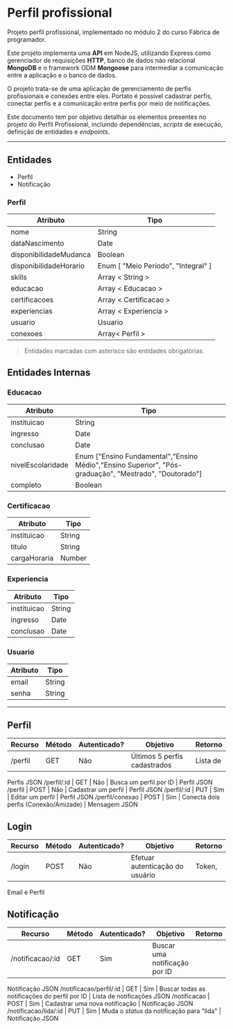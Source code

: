# Perfil profissional

  Projeto perfil profissional, implementado no módulo 2 do curso Fábrica de programador.

Este projeto implementa uma **API** em NodeJS, utilizando Express como gerenciador de requisições **HTTP**, banco de dados não relacional **MongoDB** e o framework ODM **Mongoose** para intermediar a comunicação entre a aplicação e o banco de dados.

O projeto trata-se de uma aplicação de gerenciamento de perfis profissionais e conexões entre eles. Portato é possível cadastrar perfis, conectar perfis e a comunicação entre perfis por meio de notificações.

Este documento tem por objetivo detalhar os elementos presentes no projeto do Perfil Profissional, incluindo dependências, *scripts* de execução, definição de entidades e *endpoints*.

---
## Entidades

- Perfil
- Notificação

 ### Perfil

Atributo | Tipo
--------- | --------
nome | String
dataNascimento| Date
disponibilidadeMudanca| Boolean
disponibilidadeHorario| Enum [ "Meio Período", "Integral" ]
skills| Array < String >
educacao| Array < Educacao >
certificacoes| Array < Certificacao >
experiencias| Array < Experiencia >
usuario | Usuario
conexoes| Array< Perfil >

> Entidades marcadas com asterisco são entidades obrigatórias.

## Entidades Internas
### Educacao
Atributo | Tipo
-------- | ------
instituicao| String
ingresso| Date
conclusao| Date
nivelEscolaridade| Enum ["Ensino Fundamental","Ensino Médio","Ensino Superior", "Pós-graduação", "Mestrado", "Doutorado"]
completo | Boolean
### Certificacao
Atributo | Tipo
-------- | ----
instituicao| String
titulo| String
cargaHoraria| Number
### Experiencia
Atributo | Tipo
-------- | ------
instituicao| String
ingresso| Date
conclusao| Date
### Usuario
Atributo | Tipo
-------- | ------
email| String
senha| String
---
## Perfil
Recurso | Método | Autenticado? | Objetivo | Retorno
------- | ------ | ------------ | ------- | -----
/perfil | GET | Não | Últimos 5 perfis cadastrados | Lista de
Perfis JSON
/perfil/:id | GET | Não | Busca um perfil por ID | Perfil JSON
/perfil | POST | Não | Cadastrar um perfil | Perfil JSON
/perfil/:id | PUT | Sim | Editar um perfil | Perfil JSON
/perfil/conexao | POST | Sim | Conecta dois perfis
(Conexão/Amizade) | Mensagem JSON
## Login
Recurso | Método | Autenticado? | Objetivo | Retorno
------- | ------ | ------------ | ------- | -----
/login | POST | Não | Efetuar autenticação do usuário |Token,
Email e Perfil

## Notificação
Recurso | Método | Autenticado? | Objetivo | Retorno
------- | ------ | ------------ | ------- | -----
/notificacao/:id | GET | Sim | Buscar uma notificação por ID |
Notificação JSON
/notificacao/perfil/:id | GET | Sim | Buscar todas as
notificações do perfil por ID | Lista de notificações JSON
/notificacao | POST | Sim | Cadastrar uma nova notificação |
Notificação JSON
/notificacao/lida/:id | PUT | Sim | Muda o *status* da
notificação para "lida" | Notificação JSON







